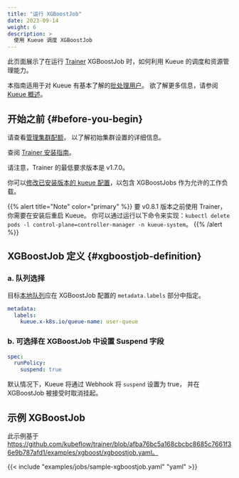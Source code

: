 ```yaml
---
title: "运行 XGBoostJob"
date: 2023-09-14
weight: 6
description: >
  使用 Kueue 调度 XGBoostJob
---
```


此页面展示了在运行 [Trainer](https://www.kubeflow.org/docs/components/training/xgboost/)
XGBoostJob 时，如何利用 Kueue 的调度和资源管理能力。

本指南适用于对 Kueue 有基本了解的[批处理用户](/zh-CN/docs/tasks#batch-user)。
欲了解更多信息，请参阅 [Kueue 概述](/zh-CN/docs/overview)。

## 开始之前  {#before-you-begin}

请查看[管理集群配额](/zh-CN/docs/tasks/manage/administer_cluster_quotas)，
以了解初始集群设置的详细信息。

查阅 [Trainer 安装指南](https://www.kubeflow.org/docs/components/training/installation/)。

请注意，Trainer 的最低要求版本是 v1.7.0。

你可以[修改已安装版本的 kueue 配置](/zh-CN/docs/installation#install-a-custom-configured-released-version)，以包含 XGBoostJobs 作为允许的工作负载。

{{% alert title="Note" color="primary" %}} 
要 v0.8.1 版本之前使用 Trainer，你需要在安装后重启 Kueue。
你可以通过运行以下命令来实现：`kubectl delete pods -l control-plane=controller-manager -n kueue-system`。
{{% /alert %}}

## XGBoostJob 定义  {#xgboostjob-definition}

### a. 队列选择

目标[本地队列](/zh-CN/docs/concepts/local_queue)应在 XGBoostJob
配置的 `metadata.labels` 部分中指定。

```yaml
metadata:
  labels:
    kueue.x-k8s.io/queue-name: user-queue
```

### b. 可选择在 XGBoostJob 中设置 Suspend 字段

```yaml
spec:
  runPolicy:
    suspend: true
```

默认情况下，Kueue 将通过 Webhook 将 `suspend` 设置为 true，
并在 XGBoostJob 被接受时取消挂起。

## 示例 XGBoostJob

此示例基于 https://github.com/kubeflow/trainer/blob/afba76bc5a168cbcbc8685c7661f36e9b787afd1/examples/xgboost/xgboostjob.yaml。

{{< include "examples/jobs/sample-xgboostjob.yaml" "yaml" >}}

